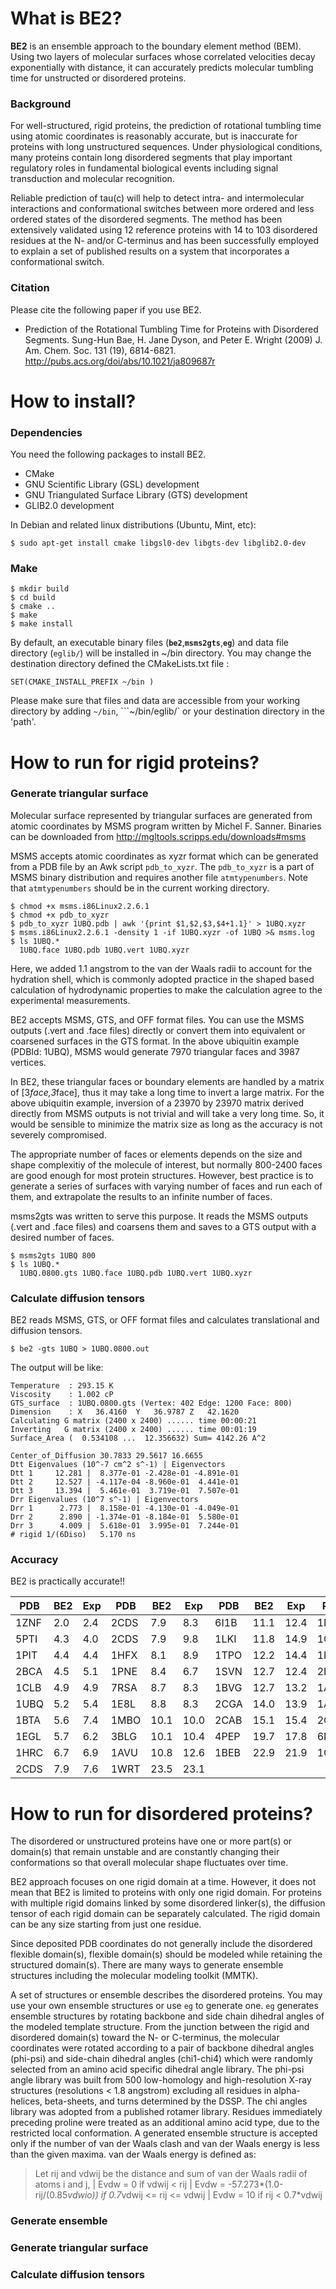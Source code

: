 What is BE2?
============

**BE2** is an ensemble approach to the boundary element method (BEM).
Using two layers of molecular surfaces whose correlated velocities decay exponentially with distance, 
it can accurately predicts molecular tumbling time for unstructed or disordered proteins.

### Background

For well-structured, rigid proteins, the prediction of rotational tumbling time using atomic coordinates is reasonably accurate, but is inaccurate for proteins with long unstructured sequences. Under physiological conditions, many proteins contain long disordered segments that play important regulatory roles in fundamental biological events including signal transduction and molecular recognition. 

Reliable prediction of tau(c) will help to detect intra- and intermolecular interactions and conformational switches between more ordered and less ordered states of the disordered segments. The method has been extensively validated using 12 reference proteins with 14 to 103 disordered residues at the N- and/or C-terminus and has been successfully employed to explain a set of published results on a system that incorporates a conformational switch.

### Citation

Please cite the following paper if you use BE2.

- Prediction of the Rotational Tumbling Time for Proteins with Disordered Segments.
  Sung-Hun Bae, H. Jane Dyson, and Peter E. Wright (2009)
  J. Am. Chem. Soc. 131 (19), 6814-6821.
  http://pubs.acs.org/doi/abs/10.1021/ja809687r

How to install?
===============

### Dependencies

You need the following packages to install BE2.

- CMake
- GNU Scientific Library (GSL) development
- GNU Triangulated Surface Library (GTS) development
- GLIB2.0 development

In Debian and related linux distributions (Ubuntu, Mint, etc):

```
$ sudo apt-get install cmake libgsl0-dev libgts-dev libglib2.0-dev
```

### Make
```
$ mkdir build
$ cd build
$ cmake ..
$ make
$ make install
```
By default, an executable binary files (**```be2```**,**```msms2gts```**,**```eg```**) and 
data file directory (```eglib/```) will be installed in ~/bin directory. 
You may change the destination directory defined the CMakeLists.txt file :
```
SET(CMAKE_INSTALL_PREFIX ~/bin )
```

Please make sure that files and data are accessible from your working directory 
by adding ```~/bin```, ```~/bin/eglib/` or your destination directory in the 'path'.


How to run for rigid proteins?
==============================

### Generate triangular surface

Molecular surface represented by triangular surfaces are 
generated from atomic coordinates by MSMS program written by Michel F. Sanner. 
Binaries can be downloaded from http://mgltools.scripps.edu/downloads#msms

MSMS accepts atomic coordinates as xyzr format 
which can be generated from a PDB file by an Awk script ```pdb_to_xyzr```.
The ```pdb_to_xyzr``` is a part of MSMS binary distribution and 
requires another file ```atmtypenumbers```. 
Note that ```atmtypenumbers``` should be in the current working directory.

```
$ chmod +x msms.i86Linux2.2.6.1
$ chmod +x pdb_to_xyzr
$ pdb_to_xyzr 1UBQ.pdb | awk '{print $1,$2,$3,$4+1.1}' > 1UBQ.xyzr
$ msms.i86Linux2.2.6.1 -density 1 -if 1UBQ.xyzr -of 1UBQ >& msms.log
$ ls 1UBQ.*
  1UBQ.face 1UBQ.pdb 1UBQ.vert 1UBQ.xyzr
```

Here, we added 1.1 angstrom to the van der Waals radii to account for the 
hydration shell, which is commonly adopted practice in the shaped based calculation 
of hydrodynamic properties to make the calculation agree to the experimental
measurements.

BE2 accepts MSMS, GTS, and OFF format files. 
You can use the MSMS outputs (.vert and .face files) directly 
or convert them into equivalent or coarsened surfaces in the GTS format.
In the above ubiquitin example (PDBId: 1UBQ), MSMS would generate 
7970 triangular faces and 3987 vertices.

In BE2, these triangular faces or boundary elements are handled by a matrix 
of [3*face,3*face], thus it may take a long time to invert a large matrix.
For the above ubiquitin example, inversion of a 23970 by 23970 matrix derived
directly from MSMS outputs is not trivial and will take a very long time.
So, it would be sensible to minimize the matrix size as long as the 
accuracy is not severely compromised.

The appropriate number of faces or elements depends on the size and shape complexitiy of 
the molecule of interest, but normally 800-2400 faces are good enough for most protein
structures. However, best practice is to generate a series of surfaces with 
varying number of faces and run each of them, and extrapolate the results
to an infinite number of faces.

msms2gts was written to serve this purpose. 
It reads the MSMS outputs (.vert and .face files)
and coarsens them and saves to a GTS output with a desired number of faces.

```
$ msms2gts 1UBQ 800
$ ls 1UBQ.*
  1UBQ.0800.gts 1UBQ.face 1UBQ.pdb 1UBQ.vert 1UBQ.xyzr
```

### Calculate diffusion tensors

BE2 reads MSMS, GTS, or OFF format files and calculates translational and diffusion tensors.

```
$ be2 -gts 1UBQ > 1UBQ.0800.out
```

The output will be like:
```
Temperature  : 293.15 K
Viscosity    : 1.002 cP
GTS_surface  : 1UBQ.0800.gts (Vertex: 402 Edge: 1200 Face: 800)
Dimension    : X   36.4160  Y   36.9787 Z   42.1620
Calculating G matrix (2400 x 2400) ...... time 00:00:21
Inverting   G matrix (2400 x 2400) ...... time 00:01:19
Surface_Area (  0.534108 ...  12.356632) Sum= 4142.26 A^2

Center_of_Diffusion 30.7833 29.5617 16.6655
Dtt Eigenvalues (10^-7 cm^2 s^-1) | Eigenvectors
Dtt 1     12.281 |  8.377e-01 -2.428e-01 -4.891e-01
Dtt 2     12.527 | -4.117e-04 -8.960e-01  4.441e-01
Dtt 3     13.394 |  5.461e-01  3.719e-01  7.507e-01
Drr Eigenvalues (10^7 s^-1) | Eigenvectors
Drr 1      2.773 |  8.158e-01 -4.130e-01 -4.049e-01
Drr 2      2.890 | -1.374e-01 -8.184e-01  5.580e-01
Drr 3      4.009 |  5.618e-01  3.995e-01  7.244e-01
# rigid 1/(6Diso)   5.170 ns
```

### Accuracy

BE2 is practically accurate!!

| PDB  | BE2 | Exp | PDB | BE2  | Exp  | PDB  |  BE2 |  Exp | PDB |  BE2  |  Exp  |
|------|-----|-----|-----|------|------|------|------|------|-----|-------|-------|
| 1ZNF | 2.0 | 2.4 |2CDS | 7.9  | 8.3  | 6I1B | 11.1 | 12.4 |1NWK | 25.2  | 24.5  |
| 5PTI | 4.3 | 4.0 |2CDS | 7.9  | 9.8  | 1LKI | 11.8 | 14.9 |1GKB | 31.7  | 32.7  |
| 1PIT | 4.4 | 4.4 |1HFX | 8.1  | 8.9  | 1TPO | 12.2 | 14.4 |1HHO | 33.5  | 29.8  |
| 2BCA | 4.5 | 5.1 |1PNE | 8.4  | 6.7  | 1SVN | 12.7 | 12.4 |2HHB | 34.7  | 32.7  |
| 1CLB | 4.9 | 4.9 |7RSA | 8.7  | 8.3  | 1BVG | 12.7 | 13.2 |1AO6 | 48.9  | 47.6  |
| 1UBQ | 5.2 | 5.4 |1E8L | 8.8  | 8.3  | 2CGA | 14.0 | 13.9 |1ALK | 53.1  | 53.8  |
| 1BTA | 5.6 | 7.4 |1MBO | 10.1 | 10.0 | 2CAB | 15.1 | 15.4 |2CTV | 60.8  | 59.5  |
| 1EGL | 5.7 | 6.2 |3BLG | 10.1 | 10.4 | 4PEP | 19.7 | 17.8 |6LDH | 86.0  | 83.3  |
| 1HRC | 6.7 | 6.9 |1AVU | 10.8 | 12.6 | 1BEB | 22.9 | 21.9 |1GPB | 125.1 | 128.2 |
| 2CDS | 7.9 | 7.6 |1WRT | 23.5 | 23.1 |

How to run for disordered proteins?
====================================

The disordered or unstructured proteins have one or more part(s) or domain(s)
that remain unstable and are constantly changing their conformations 
so that overall molecular shape fluctuates over time.

BE2 approach focuses on one rigid domain at a time.
However, it does not mean that BE2 is limited to proteins with only one rigid domain. 
For proteins with multiple rigid domains linked by some disordered linker(s), the 
diffusion tensor of each rigid domain can be separately calculated.
The rigid domain can be any size starting from just one residue. 

Since deposited PDB coordinates do not generally include the disordered 
flexible domain(s), flexible domain(s) should be modeled while retaining the 
structured domain(s). There are many ways to generate ensemble structures 
including the molecular modeling toolkit (MMTK).

A set of structures or ensemble describes the disordered proteins.
You may use your own ensemble structures or use ```eg``` to generate one.
```eg``` generates ensemble structures by rotating backbone and side chain 
dihedral angles of the modeled template structure.
From the junction between the rigid and disordered domain(s) 
toward the N- or C-terminus, the molecular coordinates were
rotated according to a pair of backbone dihedral angles (phi-psi) and
side-chain dihedral angles (chi1-chi4) which were randomly selected
from an amino acid specific dihedral angle library. The phi-psi angle
library was built from 500 low-homology and high-resolution X-ray
structures (resolutions < 1.8 angstrom) excluding all residues in
alpha-helices, beta-sheets, and turns determined by the DSSP.
The chi angles library was adopted from a published rotamer library.
Residues immediately preceding proline were treated as an 
additional amino acid type, due to the restricted local conformation.
A generated ensemble structure is accepted only if
the number of van der Waals clash and van der Waals energy is less than the
given maxima. van der Waals energy is defined as:

> Let rij and vdwij be the distance and sum of van der Waals radii of atoms i and j,
| Evdw = 0 if vdwij < rij
| Evdw = -57.273*(1.0-rij/(0.85*vdwio)) if  0.7*vdwij <= rij <= vdwij
| Evdw = 10 if rij < 0.7*vdwij

### Generate ensemble


### Generate triangular surface

### Calculate diffusion tensors
